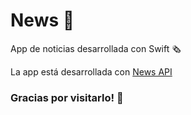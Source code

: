 # News 📰

App de noticias desarrollada con Swift 🗞
<br/>

La app está desarrollada con [News API](https://newsapi.org/)


### Gracias por visitarlo! 🙌
